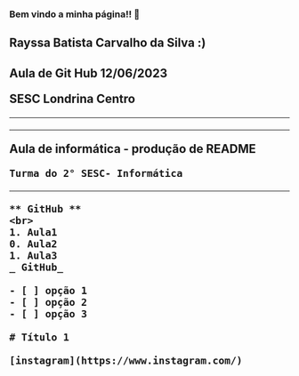 ### Bem vindo a minha página!! 👋

<h2> Rayssa Batista Carvalho da Silva :) <h2>
  
  Aula de Git Hub 12/06/2023
  
  <b> SESC Londrina Centro <b>
    <hr>
    <hr>
    Aula de informática - produção de README
    
    Turma do 2° SESC- Informática
<hr>
    
    ** GitHub **
    <br>
    1. Aula1
    0. Aula2
    1. Aula3
    _ GitHub_
    
    - [ ] opção 1
    - [ ] opção 2
    - [ ] opção 3
    
    # Título 1
    
    [instagram](https://www.instagram.com/)
    
    
    
    
<!--
**CarvalhoRayssa/CarvalhoRayssa** is a ✨ _special_ ✨ repository because its `README.md` (this file) appears on your GitHub profile.

Here are some ideas to get you started:

- 🔭 I’m currently working on ...
- 🌱 I’m currently learning ...
- 👯 I’m looking to collaborate on ...
- 🤔 I’m looking for help with ...
- 💬 Ask me about ...
- 📫 How to reach me: ...
- 😄 Pronouns: ...
- ⚡ Fun fact: ...
-->

